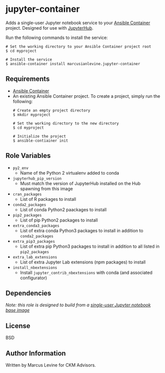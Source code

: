# jupyter-container

Adds a single-user Jupyter notebook service to your [Ansible Container](https://github.com/ansible/ansible-container) project. Designed for use with [JupyterHub](https://github.com/jupyterhub/jupyterhub).

Run the following commands
to install the service:

```
# Set the working directory to your Ansible Container project root
$ cd myproject

# Install the service
$ ansible-container install marcusianlevine.jupyter-container
```

## Requirements

- [Ansible Container](https://github.com/ansible/ansible-container)
- An existing Ansible Container project. To create a project, simply run the following:
    ```
    # Create an empty project directory
    $ mkdir myproject

    # Set the working directory to the new directory
    $ cd myproject

    # Initialize the project
    $ ansible-contiainer init
    ```

## Role Variables

* `py2_env`
    * Name of the Python 2 virtualenv added to conda
* `jupyterhub_pip_version`
    * Must match the version of JupyterHub installed on the Hub spawning from this image
* `cran_packages`
    * List of R packages to install
* `conda2_packages`
    * List of conda Python2 paackages to install
* `pip2_packages`
    * List of pip Python2 packages to install
* `extra_conda3_packages`
    * List of extra conda Python3 packages to install in addition to `conda2_packages`
* `extra_pip3_packages`
    * List of extra pip Python3 packages to install in addition to all listed in `pip2_packages`
* `extra_lab_extensions`
    * List of extra Jupyter Lab extensions (npm packages) to install
* `install_nbextensions`
    * Install `jupyter_contrib_nbextensions` with conda (and associated configurator)

## Dependencies

*Note: this role is designed to build from a [single-user Jupyter notebook base image](https://hub.docker.com/r/jupyterhub/singleuser/)*

## License

BSD

## Author Information

Written by Marcus Levine for CKM Advisors.
